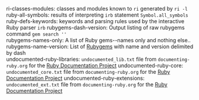 ri-classes-modules: classes and modules known to `ri` generated by `ri -l`  
ruby-all-symbols: results of interpreting `irb` statement `Symbol.all_symbols`   
ruby-defs-keywords: keywords and parsing rules used by the interactive Ruby parser `irb`
rubygems-dash-version: Output listing of raw rubygems command `gem search ''`    
rubygems-names-only: A list of Ruby gems--names only and nothing else..  
rubygems-name-version: List of [Rubygems](https://rubygems.org/) with name and version delimited by dash  
undocumented-ruby-libraries: `undocumented_lib.txt` file from `documenting-ruby.org` for the [Ruby Documentation Project](http://documenting-ruby.org "A concerted effort to augment and enhance Ruby MRI documentation")
undocumented-ruby-core: `undocumented_core.txt` file from `documenting-ruby.org` for the [Ruby Documentation Project](http://documenting-ruby.org "A concerted effort to augment and enhance Ruby MRI documentation")
undocumented-ruby-extensions: `undocumented_ext.txt` file from `documenting-ruby.org` for the [Ruby Documentation Project](http://documenting-ruby.org "A concerted effort to augment and enhance Ruby MRI documentation")
